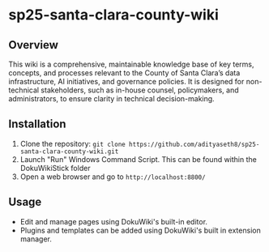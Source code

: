 # sp25-santa-clara-county-wiki

## Overview
This wiki is a comprehensive, maintainable knowledge base of key terms, concepts, and processes relevant to the County of Santa Clara’s data infrastructure, AI initiatives, and governance policies. It is designed for non-technical stakeholders, such as in-house counsel, policymakers, and administrators, to ensure clarity in technical decision-making.


## Installation
1. Clone the repository: ```git clone https://github.com/adityaseth8/sp25-santa-clara-county-wiki.git```
2. Launch "Run" Windows Command Script. This can be found within the DokuWikiStick folder
3. Open a web browser and go to ```http://localhost:8800/```

## Usage
- Edit and manage pages using DokuWiki's built-in editor.
- Plugins and templates can be added using DokuWiki's built in extension manager.
